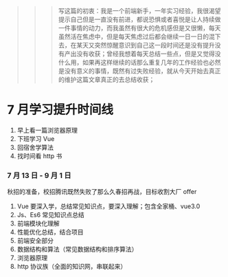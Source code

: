 <!--
 * @Date: 2020-07-13 21:53:17
 * @LastEditors: hanjiawang
 * @LastEditTime: 2020-07-13 23:01:39
-->

> > > 写这篇的初衷：我是一个前端新手，一年实习经验，我很渴望提示自己但是一直没有前进，都说恐惧或者喜悦是让人持续做一件事情的动力，而我虽然有很大的危机感但是又很懒，每天虽然活在焦虑中，但是每天焦虑过后都会继续一日一日的混下去，在某天又突然惊醒意识到自己这一段时间还是没有提升没有产出没有收获；曾经我想着每天总结一些点，但是又觉得没什么用，如果再这样继续的话那么重复几年的工作经验也必然是没有意义的事情，既然有过失败经验，就从今天开始去真正的维护这篇文章真正的去总结收获；

# 7 月学习提升时间线

1. 早上看一篇浏览器原理
2. 下班学习 Vue
3. 回宿舍学算法
4. 找时间看 http 书

### 7 月 13 日 - 9 月 1 日

秋招的准备，校招腾讯既然失败了那么久春招再战，目标收割大厂 offer

1. Vue 要深入学，总结常见知识点，要深入理解；包含全家桶、vue3.0
2. Js、Es6 常见知识点总结
3. 前端模块化理解
4. 性能优化总结，结合项目
5. 前端安全部分
6. 数据结构和算法（常见数据结构和排序算法）
7. 浏览器原理
8. http 协议族（全面的知识网，串联起来）
